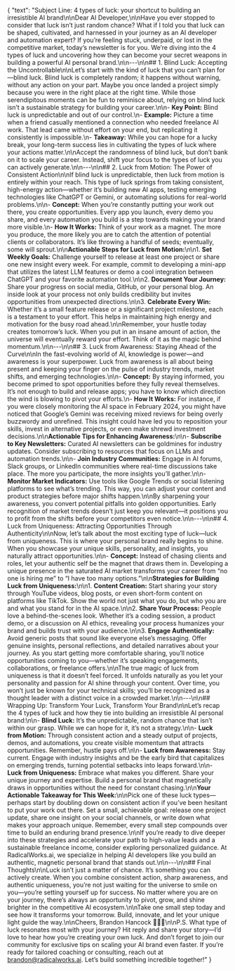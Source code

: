 {
  "text": "Subject Line: 4 types of luck: your shortcut to building an irresistible AI brand\n\nDear AI Developer,\n\nHave you ever stopped to consider that luck isn’t just random chance? What if I told you that luck can be shaped, cultivated, and harnessed in your journey as an AI developer and automation expert? If you’re feeling stuck, underpaid, or lost in the competitive market, today’s newsletter is for you. We’re diving into the 4 types of luck and uncovering how they can become your secret weapons in building a powerful AI personal brand.\n\n---\n\n## 1. Blind Luck: Accepting the Uncontrollable\n\nLet’s start with the kind of luck that you can’t plan for—blind luck. Blind luck is completely random; it happens without warning, without any action on your part. Maybe you once landed a project simply because you were in the right place at the right time. While those serendipitous moments can be fun to reminisce about, relying on blind luck isn’t a sustainable strategy for building your career.\n\n- **Key Point:** Blind luck is unpredictable and out of our control.\n- **Example:** Picture a time when a friend casually mentioned a connection who needed freelance AI work. That lead came without effort on your end, but replicating it consistently is impossible.\n- **Takeaway:** While you can hope for a lucky break, your long-term success lies in cultivating the types of luck where your actions matter.\n\nAccept the randomness of blind luck, but don’t bank on it to scale your career. Instead, shift your focus to the types of luck you can actively generate.\n\n---\n\n## 2. Luck from Motion: The Power of Consistent Action\n\nIf blind luck is unpredictable, then luck from motion is entirely within your reach. This type of luck springs from taking consistent, high-energy action—whether it’s building new AI apps, testing emerging technologies like ChatGPT or Gemini, or automating solutions for real-world problems.\n\n- **Concept:** When you’re constantly putting your work out there, you create opportunities. Every app you launch, every demo you share, and every automation you build is a step towards making your brand more visible.\n- **How It Works:** Think of your work as a magnet. The more you produce, the more likely you are to catch the attention of potential clients or collaborators. It’s like throwing a handful of seeds; eventually, some will sprout.\n\n**Actionable Steps for Luck from Motion:**\n\n1. **Set Weekly Goals:** Challenge yourself to release at least one project or share one new insight every week. For example, commit to developing a mini-app that utilizes the latest LLM features or demo a cool integration between ChatGPT and your favorite automation tool.\n\n2. **Document Your Journey:** Share your progress on social media, GitHub, or your personal blog. An inside look at your process not only builds credibility but invites opportunities from unexpected directions.\n\n3. **Celebrate Every Win:** Whether it’s a small feature release or a significant project milestone, each is a testament to your effort. This helps in maintaining high energy and motivation for the busy road ahead.\n\nRemember, your hustle today creates tomorrow’s luck. When you put in an insane amount of action, the universe will eventually reward your effort. Think of it as the magic behind momentum.\n\n---\n\n## 3. Luck from Awareness: Staying Ahead of the Curve\n\nIn the fast-evolving world of AI, knowledge is power—and awareness is your superpower. Luck from awareness is all about being present and keeping your finger on the pulse of industry trends, market shifts, and emerging technologies.\n\n- **Concept:** By staying informed, you become primed to spot opportunities before they fully reveal themselves. It’s not enough to build and release apps; you have to know which direction the wind is blowing to pivot your efforts.\n- **How It Works:** For instance, if you were closely monitoring the AI space in February 2024, you might have noticed that Google’s Gemini was receiving mixed reviews for being overly buzzwordy and unrefined. This insight could have led you to reposition your skills, invest in alternative projects, or even make shrewd investment decisions.\n\n**Actionable Tips for Enhancing Awareness:**\n\n- **Subscribe to Key Newsletters:** Curated AI newsletters can be goldmines for industry updates. Consider subscribing to resources that focus on LLMs and automation trends.\n\n- **Join Industry Communities:** Engage in AI forums, Slack groups, or LinkedIn communities where real-time discussions take place. The more you participate, the more insights you’ll gather.\n\n- **Monitor Market Indicators:** Use tools like Google Trends or social listening platforms to see what’s trending. This way, you can adjust your content and product strategies before major shifts happen.\n\nBy sharpening your awareness, you convert potential pitfalls into golden opportunities. Early recognition of market trends doesn’t just keep you relevant—it positions you to profit from the shifts before your competitors even notice.\n\n---\n\n## 4. Luck from Uniqueness: Attracting Opportunities Through Authenticity\n\nNow, let’s talk about the most exciting type of luck—luck from uniqueness. This is where your personal brand really begins to shine. When you showcase your unique skills, personality, and insights, you naturally attract opportunities.\n\n- **Concept:** Instead of chasing clients and roles, let your authentic self be the magnet that draws them in. Developing a unique presence in the saturated AI market transforms your career from “no one is hiring me” to “I have too many options.”\n\n**Strategies for Building Luck from Uniqueness:**\n\n1. **Content Creation:** Start sharing your story through YouTube videos, blog posts, or even short-form content on platforms like TikTok. Show the world not just what you do, but who you are and what you stand for in the AI space.\n\n2. **Share Your Process:** People love a behind-the-scenes look. Whether it’s a coding session, a product demo, or a discussion on AI ethics, revealing your process humanizes your brand and builds trust with your audience.\n\n3. **Engage Authentically:** Avoid generic posts that sound like everyone else’s messaging. Offer genuine insights, personal reflections, and detailed narratives about your journey. As you start getting more comfortable sharing, you’ll notice opportunities coming to you—whether it’s speaking engagements, collaborations, or freelance offers.\n\nThe true magic of luck from uniqueness is that it doesn’t feel forced. It unfolds naturally as you let your personality and passion for AI shine through your content. Over time, you won’t just be known for your technical skills; you’ll be recognized as a thought leader with a distinct voice in a crowded market.\n\n---\n\n## Wrapping Up: Transform Your Luck, Transform Your Brand\n\nLet’s recap the 4 types of luck and how they tie into building an irresistible AI personal brand:\n\n- **Blind Luck:** It’s the unpredictable, random chance that isn’t within our grasp. While we can hope for it, it’s not a strategy.\n\n- **Luck from Motion:** Through consistent action and a steady output of projects, demos, and automations, you create visible momentum that attracts opportunities. Remember, hustle pays off.\n\n- **Luck from Awareness:** Stay current. Engage with industry insights and be the early bird that capitalizes on emerging trends, turning potential setbacks into leaps forward.\n\n- **Luck from Uniqueness:** Embrace what makes you different. Share your unique journey and expertise. Build a personal brand that magnetic­ally draws in opportunities without the need for constant chasing.\n\n**Your Actionable Takeaway for This Week:**\n\nPick one of these luck types—perhaps start by doubling down on consistent action if you’ve been hesitant to put your work out there. Set a small, achievable goal: release one project update, share one insight on your social channels, or write down what makes your approach unique. Remember, every small step compounds over time to build an enduring brand presence.\n\nIf you’re ready to dive deeper into these strategies and accelerate your path to high-value leads and a sustainable freelance income, consider exploring personalized guidance. At RadicalWorks.ai, we specialize in helping AI developers like you build an authentic, magnetic personal brand that stands out.\n\n---\n\n## Final Thoughts\n\nLuck isn’t just a matter of chance. It’s something you can actively create. When you combine consistent action, sharp awareness, and authentic uniqueness, you’re not just waiting for the universe to smile on you—you’re setting yourself up for success. No matter where you are on your journey, there’s always an opportunity to pivot, grow, and shine brighter in the competitive AI ecosystem.\n\nTake one small step today and see how it transforms your tomorrow. Build, innovate, and let your unique light guide the way.\n\nCheers, Brandon Hancock 👨‍💻🥂\n\nP.S. What type of luck resonates most with your journey? Hit reply and share your story—I’d love to hear how you’re creating your own luck. And don’t forget to join our community for exclusive tips on scaling your AI brand even faster. If you’re ready for tailored coaching or consulting, reach out at brandon@radicalworks.ai. Let’s build something incredible together!"
}